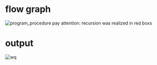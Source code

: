 # flow graph
![program_procedure](https://github.com/boobpoop/decision_tree-visualize/blob/master/decision-tree/image/flow_graph.png)
pay attention: recursion was realized in red boxs

# output
![wq](https://github.com/boobpoop/decision_tree-visualize/blob/master/decision-tree/image/output.png)

